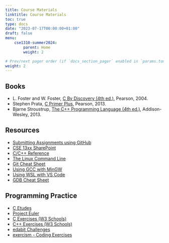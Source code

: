 ```yaml
---
title: Course Materials
linktitle: Course Materials
toc: true
type: docs
date: "2023-07-17T00:00:00+01:00"
draft: false
menu:
    cse1310-summer2024:
        parent: Home
        weight: 2

# Prev/next pager order (if `docs_section_pager` enabled in `params.toml`)
weight: 2
---
```


## Books

- L. Foster and W. Foster, [C By Discovery (4th ed.)](https://www.google.com/books/edition/C_by_Discovery/kgv1PQAACAAJ?hl=en), Pearson, 2004.
- Stephen Prata, [C Primer Plus](https://www.google.com/books/edition/C_Primer_Plus/MAAuAgAAQBAJ?hl=en&gbpv=0), Pearson, 2013.
- Bjarne Stroustrup, [The C++ Programming Language (4th ed.)](https://www.google.com/books/edition/The_C++_Programming_Language/0klsAQAAQBAJ?hl=en&gbpv=0), Addison-Wesley, 2013.

## Resources

- [Submitting Assignments using GitHub](/notes/submitting_assignments_using_github)
- [CSE 13xx SharePoint](https://mavsuta.sharepoint.com/sites/cse13xx)
- [C/C++ Reference](https://en.cppreference.com/w/)
- [The Linux Command Line](http://linuxcommand.org/tlcl.php)
- [Git Cheat Sheet](https://education.github.com/git-cheat-sheet-education.pdf)
- [Using GCC with MinGW](https://code.visualstudio.com/docs/cpp/config-mingw)
- [Using WSL with VS Code](https://learn.microsoft.com/en-us/windows/wsl/tutorials/wsl-vscode)
- [GDB Cheat Sheet](https://users.ece.utexas.edu/~adnan/gdb-refcard.pdf)

## Programming Practice

- [C Etudes](https://github.com/ajdillhoff/C-Etudes)
- [Project Euler](https://projecteuler.net/)
- [C Exercises (W3 Schools)](https://w3resource.com/c-programming-exercises/)
- [C++ Exercises (W3 Schools)](https://www.w3schools.com/cpp/cpp_exercises.asp)
- [edabit Challenges](https://edabit.com/challenges#!)
- [exercism - Coding Exercises](https://exercism.org/)
